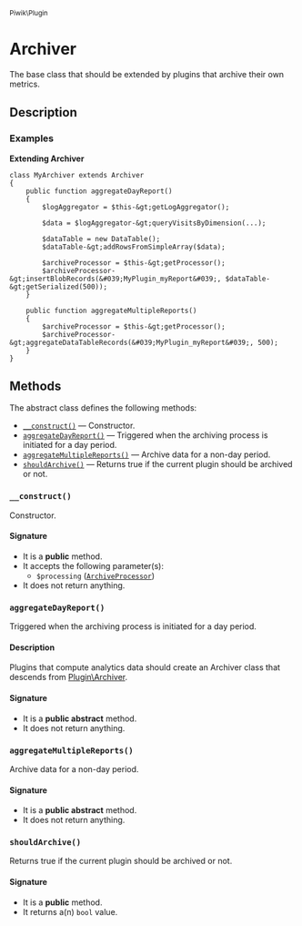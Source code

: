 <small>Piwik\Plugin</small>

Archiver
========

The base class that should be extended by plugins that archive their own metrics.

Description
-----------

### Examples

**Extending Archiver**

    class MyArchiver extends Archiver
    {
        public function aggregateDayReport()
        {
            $logAggregator = $this-&gt;getLogAggregator();
            
            $data = $logAggregator-&gt;queryVisitsByDimension(...);
            
            $dataTable = new DataTable();
            $dataTable-&gt;addRowsFromSimpleArray($data);

            $archiveProcessor = $this-&gt;getProcessor();
            $archiveProcessor-&gt;insertBlobRecords(&#039;MyPlugin_myReport&#039;, $dataTable-&gt;getSerialized(500));
        }
        
        public function aggregateMultipleReports()
        {
            $archiveProcessor = $this-&gt;getProcessor();
            $archiveProcessor-&gt;aggregateDataTableRecords(&#039;MyPlugin_myReport&#039;, 500);
        }
    }


Methods
-------

The abstract class defines the following methods:

- [`__construct()`](#__construct) &mdash; Constructor.
- [`aggregateDayReport()`](#aggregateDayReport) &mdash; Triggered when the archiving process is initiated for a day period.
- [`aggregateMultipleReports()`](#aggregateMultipleReports) &mdash; Archive data for a non-day period.
- [`shouldArchive()`](#shouldArchive) &mdash; Returns true if the current plugin should be archived or not.

### `__construct()` <a name="__construct"></a>

Constructor.

#### Signature

- It is a **public** method.
- It accepts the following parameter(s):
    - `$processing` ([`ArchiveProcessor`](../../Piwik/ArchiveProcessor.md))
- It does not return anything.

### `aggregateDayReport()` <a name="aggregateDayReport"></a>

Triggered when the archiving process is initiated for a day period.

#### Description

Plugins that compute analytics data should create an Archiver class that descends from [Plugin\Archiver](#).

#### Signature

- It is a **public abstract** method.
- It does not return anything.

### `aggregateMultipleReports()` <a name="aggregateMultipleReports"></a>

Archive data for a non-day period.

#### Signature

- It is a **public abstract** method.
- It does not return anything.

### `shouldArchive()` <a name="shouldArchive"></a>

Returns true if the current plugin should be archived or not.

#### Signature

- It is a **public** method.
- It returns a(n) `bool` value.

